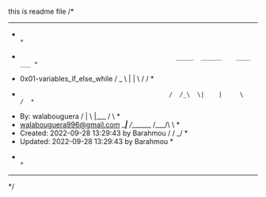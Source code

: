 this is readme file
/*
******************************************************************************
*                                                                            *
*                                                 _____  ______    ____  ___ *
*    0x01-variables_if_else_while                /  _  \ |    |    \   \/  / *
*                                               /  /_\  \|    |     \     /  *
*    By: walabouguera                          /    |    \    |___  /     \  *
*    <walabouguera996@gmail.com>               \____|__  /_______ \/___/\  \ *
*    Created: 2022-09-28 13:29:43 by Barahmou          \/        \/      \_/ *
*    Updated: 2022-09-28 13:29:43 by Barahmou                                *
*                                                                            *
******************************************************************************
*/
